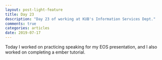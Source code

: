 ```yaml
---
layout: post-light-feature
title: Day 23
description: "Day 23 of working at KUB's Information Services Dept."
comments: true
categories: articles
date: 2019-07-17
---
```


Today I worked on practicing speaking for my EOS presentation, and I also worked on completing a ember tutorial.